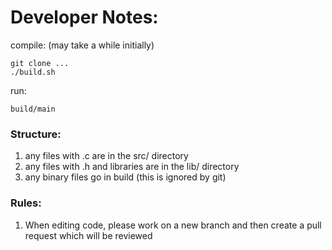 # Developer Notes:

compile: (may take a while initially)

```
git clone ...
./build.sh
```
run:
```
build/main
```


### Structure:
<ol>
<li>any files with .c are in the src/ directory</li>
<li>any files with .h and libraries are in the lib/ directory</li>
<li>any binary files go in build (this is ignored by git)</li>
</ol>

### Rules:
<ol>
<li> When editing code, please work on a new branch and then create a pull request
which will be reviewed
</ol>

